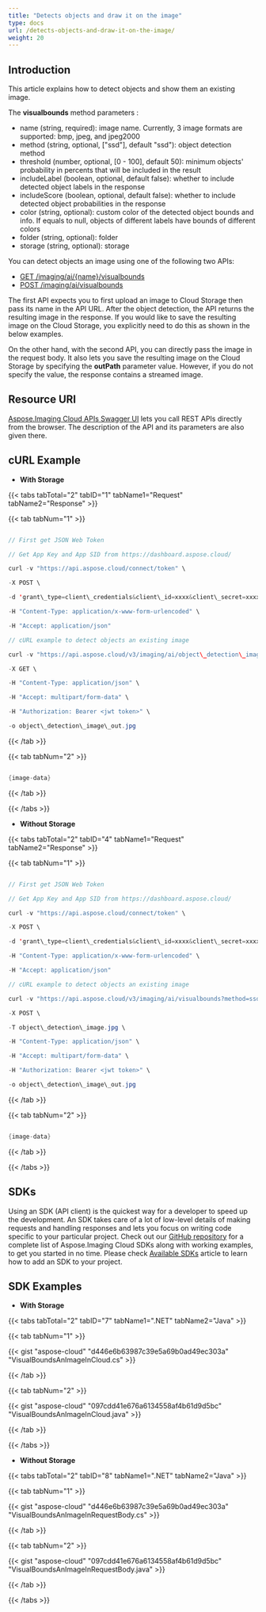 ```yaml
---
title: "Detects objects and draw it on the image"
type: docs
url: /detects-objects-and-draw-it-on-the-image/
weight: 20
---
```


## **Introduction**
This article explains how to detect objects and show them an existing image.

The **visualbounds** method parameters :

- name (string, required): image name. Currently, 3 image formats are supported: bmp, jpeg, and jpeg2000
- method (string, optional, ["ssd"], default "ssd"): object detection method
- threshold (number, optional, [0 - 100], default 50): minimum objects' probability in percents that will be included in the result
- includeLabel (boolean, optional, default false): whether to include detected object labels in the response
- includeScore (boolean, optional, default false): whether to include detected object probabilities in the response
- color (string, optional): custom color of the detected object bounds and info. If equals to null, objects of different labels have bounds of different colors
- folder (string, optional): folder
- storage (string, optional): storage

You can detect objects an image using one of the following two APIs:

- [GET /imaging/ai/{name}/](https://apireference.aspose.cloud/imaging/#/RotateFlip/RotateFlipImage)[visualbounds](https://apireference.aspose.cloud/imaging/#/ObjectDetection/GetVisualObjectBounds)
- [POST /imaging/ai/](https://apireference.aspose.cloud/imaging/#/RotateFlip/CreateRotateFlippedImage)[visualbounds](https://apireference.aspose.cloud/imaging/#/ObjectDetection/GetVisualObjectBounds)

The first API expects you to first upload an image to Cloud Storage then pass its name in the API URL. After the object detection, the API returns the resulting image in the response. If you would like to save the resulting image on the Cloud Storage, you explicitly need to do this as shown in the below examples.

On the other hand, with the second API, you can directly pass the image in the request body. It also lets you save the resulting image on the Cloud Storage by specifying the **outPath** parameter value. However, if you do not specify the value, the response contains a streamed image.
## **Resource URI**
[Aspose.Imaging Cloud APIs Swagger UI](https://apireference.aspose.cloud/imaging/#/RotateFlip) lets you call REST APIs directly from the browser. The description of the API and its parameters are also given there.
## **cURL Example**
- **With Storage**

{{< tabs tabTotal="2" tabID="1" tabName1="Request" tabName2="Response" >}}

{{< tab tabNum="1" >}}

```java

// First get JSON Web Token

// Get App Key and App SID from https://dashboard.aspose.cloud/

curl -v "https://api.aspose.cloud/connect/token" \

-X POST \

-d 'grant\_type=client\_credentials&client\_id=xxxx&client\_secret=xxxx' \

-H "Content-Type: application/x-www-form-urlencoded" \

-H "Accept: application/json"

// cURL example to detect objects an existing image

curl -v "https://api.aspose.cloud/v3/imaging/ai/object\_detection\_image.jpg/visualbounds?method=ssd&threshold=50&includeLabel=true&includeScore=true" \

-X GET \

-H "Content-Type: application/json" \

-H "Accept: multipart/form-data" \

-H "Authorization: Bearer <jwt token>" \

-o object\_detection\_image\_out.jpg

```

{{< /tab >}}

{{< tab tabNum="2" >}}

```java

{image-data}

```

{{< /tab >}}

{{< /tabs >}}

- **Without Storage**

{{< tabs tabTotal="2" tabID="4" tabName1="Request" tabName2="Response" >}}

{{< tab tabNum="1" >}}

```java

// First get JSON Web Token

// Get App Key and App SID from https://dashboard.aspose.cloud/

curl -v "https://api.aspose.cloud/connect/token" \

-X POST \

-d 'grant\_type=client\_credentials&client\_id=xxxx&client\_secret=xxxx' \

-H "Content-Type: application/x-www-form-urlencoded" \

-H "Accept: application/json"

// cURL example to detect objects an existing image

curl -v "https://api.aspose.cloud/v3/imaging/ai/visualbounds?method=ssd&threshold=50&includeLabel=true&includeScore=true" \

-X POST \

-T object\_detection\_image.jpg \

-H "Content-Type: application/json" \

-H "Accept: multipart/form-data" \

-H "Authorization: Bearer <jwt token>" \

-o object\_detection\_image\_out.jpg

```

{{< /tab >}}

{{< tab tabNum="2" >}}

```java

{image-data}

```

{{< /tab >}}

{{< /tabs >}}
## **SDKs**
Using an SDK (API client) is the quickest way for a developer to speed up the development. An SDK takes care of a lot of low-level details of making requests and handling responses and lets you focus on writing code specific to your particular project. Check out our [GitHub repository](https://github.com/aspose-imaging-cloud) for a complete list of Aspose.Imaging Cloud SDKs along with working examples, to get you started in no time. Please check [Available SDKs](/available-sdks/) article to learn how to add an SDK to your project.
## **SDK Examples**
- **With Storage**

{{< tabs tabTotal="2" tabID="7" tabName1=".NET" tabName2="Java" >}}

{{< tab tabNum="1" >}}

{{< gist "aspose-cloud" "d446e6b63987c39e5a69b0ad49ec303a" "VisualBoundsAnImageInCloud.cs" >}}

{{< /tab >}}

{{< tab tabNum="2" >}}

{{< gist "aspose-cloud" "097cdd41e676a6134558af4b61d9d5bc" "VisualBoundsAnImageInCloud.java" >}}

{{< /tab >}}

{{< /tabs >}}

- **Without Storage**

{{< tabs tabTotal="2" tabID="8" tabName1=".NET" tabName2="Java" >}}

{{< tab tabNum="1" >}}

{{< gist "aspose-cloud" "d446e6b63987c39e5a69b0ad49ec303a" "VisualBoundsAnImageInRequestBody.cs" >}}

{{< /tab >}}

{{< tab tabNum="2" >}}

{{< gist "aspose-cloud" "097cdd41e676a6134558af4b61d9d5bc" "VisualBoundsAnImageInRequestBody.java" >}}

{{< /tab >}}

{{< /tabs >}}
